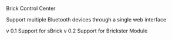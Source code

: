 Brick Control Center

Support multiple Bluetooth devices through a single web interface

v 0.1 Support for sBrick
v 0.2 Support for Brickster Module
